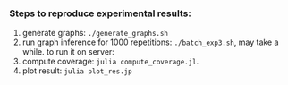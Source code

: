 ### Steps to reproduce experimental results: 

1. generate graphs: `./generate_graphs.sh`
2. run graph inference for 1000 repetitions: `./batch_exp3.sh`, may take a while. 
   to run it on server: 
3. compute coverage: `julia compute_coverage.jl`. 
4. plot result: `julia plot_res.jp`

